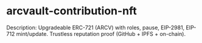 # arcvault-contribution-nft
Description: Upgradeable ERC-721 (ARCV) with roles, pause, EIP-2981, EIP-712 mint/update. Trustless reputation proof (GitHub + IPFS + on-chain).

